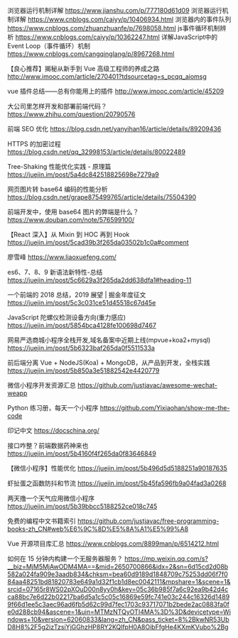 浏览器运行机制详解
https://www.jianshu.com/p/777180d61d09
浏览器运行机制详解
https://www.cnblogs.com/caiyy/p/10406934.html
浏览器内的事件队列
https://www.cnblogs.com/zhuanzhuanfe/p/7698058.html
js事件循环机制辨析
https://www.cnblogs.com/caiyy/p/10362247.html
详解JavaScript中的Event Loop（事件循环）机制
https://www.cnblogs.com/cangqinglang/p/8967268.html

【良心推荐】揭秘从新手到 Vue 高级工程师的养成之路
http://www.imooc.com/article/270401?tdsourcetag=s_pcqq_aiomsg

vue 插件总结——总有你能用上的插件
http://www.imooc.com/article/45209

大公司里怎样开发和部署前端代码？
https://www.zhihu.com/question/20790576

前端 SEO 优化
https://blog.csdn.net/yanyihan16/article/details/89209436

HTTPS 的加密过程
https://blog.csdn.net/qq_32998153/article/details/80022489

Tree-Shaking 性能优化实践 - 原理篇
https://juejin.im/post/5a4dc842518825698e7279a9

网页图片转 base64 编码的性能分析
https://blog.csdn.net/grape875499765/article/details/75504390

前端开发中，使用 base64 图片的弊端是什么？
https://www.douban.com/note/576599100/

【React 深入】从 Mixin 到 HOC 再到 Hook
https://juejin.im/post/5cad39b3f265da03502b1c0a#comment

廖雪峰
https://www.liaoxuefeng.com/

es6、7、8、9 新语法新特性-总结
https://juejin.im/post/5c6629a3f265da2dd638dfa1#heading-11

一个前端的 2018 总结，2019 展望 | 掘金年度征文
https://juejin.im/post/5c3c031ce51d45518c67d45e

JavaScript 陀螺仪检测设备方向(重力感应)
https://juejin.im/post/5854bca4128fe100698d7467

网易严选商城小程序全栈开发,域名备案中近期上线(mpvue+koa2+mysql)
https://juejin.im/post/5b6323baf265da0f5511533a

前后端分离 Vue + NodeJS(Koa) + MongoDB，从产品到开发，全栈实践
https://juejin.im/post/5b850a3e51882542e4420779

微信小程序开发资源汇总
https://github.com/justjavac/awesome-wechat-weapp

Python 练习册，每天一个小程序
https://github.com/Yixiaohan/show-me-the-code

印记中文
https://docschina.org/

接口咋整？前端数据药神来也
https://juejin.im/post/5b4160f4f265da0f83646849

【微信小程序】性能优化
https://juejin.im/post/5b496d5d5188251a90187635

虾扯蛋之函数防抖和节流
https://juejin.im/post/5b45fa596fb9a04fad3a0268

两天撸一个天气应用微信小程序
https://juejin.im/post/5b39bbcc5188252ce018c745

免费的编程中文书籍索引
https://github.com/justjavac/free-programming-books-zh_CN#web%E6%9C%8D%E5%8A%A1%E5%99%A8

Vue 开源项目库汇总
https://www.cnblogs.com/8899man/p/6514212.html

如何在 15 分钟内构建一个无服务器服务？
https://mp.weixin.qq.com/s?__biz=MjM5MjAwODM4MA==&mid=2650700866&idx=2&sn=6d15cd2d08b582a024fa909e3aadb834&chksm=bea60d9189d1848709c75253dd06f7f084aa48251bd81820783e649a1d32f1cb1d8ec0042111&mpshare=1&scene=1&srcid=07165r8WS02pXOuD00n8yy0h&key=05c36b985f7a6c92ea9b42d4cca88bc7e6d22b02217ba6d5a1c5c05c16869e59fc741e03c244c16326d14899f66d1ee5c3aec96ad6fb5d62c99d7fec1703c93717071b2bede2ac0883fa0fe0d288cb94&ascene=1&uin=MTMzNTQyOTI4MA%3D%3D&devicetype=Windows+10&version=62060833&lang=zh_CN&pass_ticket=8%2BkwNR53UbD8H8%2F5g2izTzsiYjGGhzHP8RY2KQlfpH0A8OibFfgHe4KXmKVubo%2Bg
